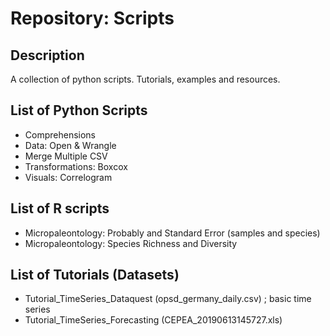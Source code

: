 # Repository: Scripts

## Description

A collection of python scripts. Tutorials, examples and resources.

## List of **Python** Scripts
* Comprehensions
* Data: Open & Wrangle
* Merge Multiple CSV
* Transformations: Boxcox
* Visuals: Correlogram

## List of **R** scripts
* Micropaleontology: Probably and Standard Error (samples and species)
* Micropaleontology: Species Richness and Diversity

## List of Tutorials (Datasets)
* Tutorial_TimeSeries_Dataquest (opsd_germany_daily.csv) ; basic time series
* Tutorial_TimeSeries_Forecasting (CEPEA_20190613145727.xls)

